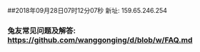 ##2018年09月28日07时12分07秒 新址: 159.65.246.254
### 兔友常见问题及解答: https://github.com/wanggonging/d/blob/w/FAQ.md
